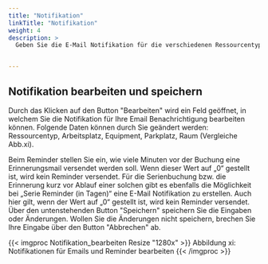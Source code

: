 ```yaml
---
title: "Notifikation"
linkTitle: "Notifikation"
weight: 4
description: >
  Geben Sie die E-Mail Notifikation für die verschiedenen Ressourcentypen wie Räume, Arbeitsplätze, Equipment und Parkplätze an. Dabei unterscheiden Sie zwischen Buchungsnotifikation und Reminder. Wenn die Notifikation aktiviert ist, wird beim Abschluss einer Reservation eine Bestätigungsmail versendet. 


---
```


## Notifikation bearbeiten und speichern
Durch das Klicken auf den Button "Bearbeiten" wird ein Feld geöffnet, in welchem Sie die Notifikation für Ihre Email Benachrichtigung bearbeiten können. 
Folgende Daten können durch Sie geändert werden: Ressourcentyp, Arbeitsplatz, Equipment, Parkplatz, Raum (Vergleiche Abb.xi). 

Beim Reminder stellen Sie ein, wie viele Minuten vor der Buchung eine Erinnerungsmail versendet werden soll. Wenn dieser Wert auf „0“ gestellt ist, wird kein Reminder versendet. Für die Serienbuchung bzw. die Erinnerung kurz vor Ablauf einer solchen gibt es ebenfalls die Möglichkeit bei „Serie Reminder (in Tagen)“ eine E-Mail Notifikation zu erstellen. Auch hier gilt, wenn der Wert auf „0“ gestellt ist, wird kein Reminder versendet.
Über den untenstehenden Button "Speichern" speichern Sie die Eingaben oder Änderungen. Wollen Sie die Änderungen nicht speichern, brechen Sie Ihre Eingabe über den Button "Abbrechen" ab. 

{{< imgproc Notifikation_bearbeiten Resize "1280x" >}}
Abbildung xi: Notifikationen für Emails und Reminder bearbeiten
{{< /imgproc >}}


